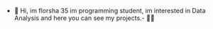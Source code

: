 - 👋 Hi, im florsha 35 im programming student, im interested in Data Analysis and here you can see my projects.- 
 👩‍💻
